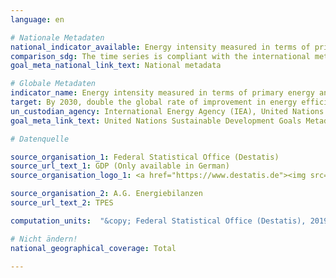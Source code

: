 ```yaml
---
language: en

# Nationale Metadaten
national_indicator_available: Energy intensity measured in terms of primary energy and GDP
comparison_sdg: The time series is compliant with the international metadata description.
goal_meta_national_link_text: National metadata

# Globale Metadaten
indicator_name: Energy intensity measured in terms of primary energy and GDP
target: By 2030, double the global rate of improvement in energy efficiency
un_custodian_agency: International Energy Agency (IEA), United Nations Statistics Division (UNSD), United Nations' inter-agency mechanism on energy (UN Energy)
goal_meta_link_text: United Nations Sustainable Development Goals Metadata

# Datenquelle

source_organisation_1: Federal Statistical Office (Destatis)
source_url_text_1: GDP (Only available in German)
source_organisation_logo_1: <a href="https://www.destatis.de"><img src="https://g205sdgs.github.io/sdg-indicators/public/LogosEn/destatis.png" alt="Logo Destatis" /></a>

source_organisation_2: A.G. Energiebilanzen
source_url_text_2: TPES

computation_units:  "&copy; Federal Statistical Office (Destatis), 2019"

# Nicht ändern!
national_geographical_coverage: Total

---
```

